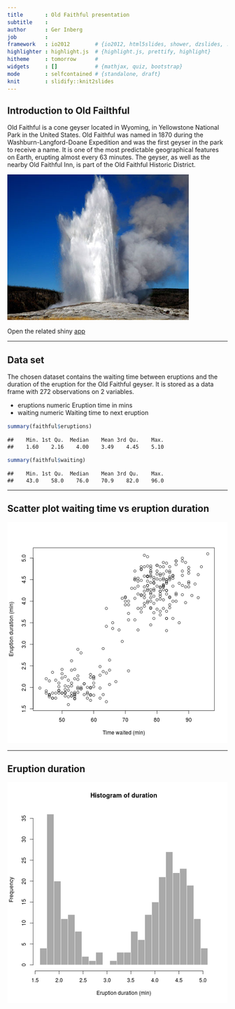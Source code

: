 ```yaml
---
title       : Old Faithful presentation
subtitle    : 
author      : Ger Inberg
job         : 
framework   : io2012        # {io2012, html5slides, shower, dzslides, ...}
highlighter : highlight.js  # {highlight.js, prettify, highlight}
hitheme     : tomorrow      # 
widgets     : []            # {mathjax, quiz, bootstrap}
mode        : selfcontained # {standalone, draft}
knit        : slidify::knit2slides
---
```


## Introduction to Old Failthful

Old Faithful is a cone geyser located in Wyoming, in Yellowstone National Park in the United States. Old Faithful was named in 1870 during the Washburn-Langford-Doane Expedition and was the first geyser in the park to receive a name. It is one of the most predictable geographical features on Earth, erupting almost every 63 minutes. The geyser, as well as the nearby Old Faithful Inn, is part of the Old Faithful Historic District.

![alt text](old-faithful.jpg)

Open the related shiny [app](https://ginberg.shinyapps.io/geyser)

---

## Data set

The chosen dataset contains the waiting time between eruptions and the duration of the eruption for the Old Faithful geyser.
It is stored as a data frame with 272 observations on 2 variables.

* eruptions  numeric  Eruption time in mins
* waiting    numeric  Waiting time to next eruption


```r
summary(faithful$eruptions)
```

```
##    Min. 1st Qu.  Median    Mean 3rd Qu.    Max. 
##    1.60    2.16    4.00    3.49    4.45    5.10
```

```r
summary(faithful$waiting)
```

```
##    Min. 1st Qu.  Median    Mean 3rd Qu.    Max. 
##    43.0    58.0    76.0    70.9    82.0    96.0
```

---

## Scatter plot waiting time vs eruption duration

![plot of chunk unnamed-chunk-2](assets/fig/unnamed-chunk-2.png) 

---

## Eruption duration

![plot of chunk unnamed-chunk-3](assets/fig/unnamed-chunk-3.png) 




